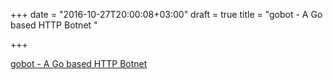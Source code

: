 +++
date = "2016-10-27T20:00:08+03:00"
draft = true
title = "gobot - A Go based HTTP Botnet "

+++

<p><a href="https://t.co/mla2UUy5eT">gobot - A Go based HTTP Botnet </a></p>
